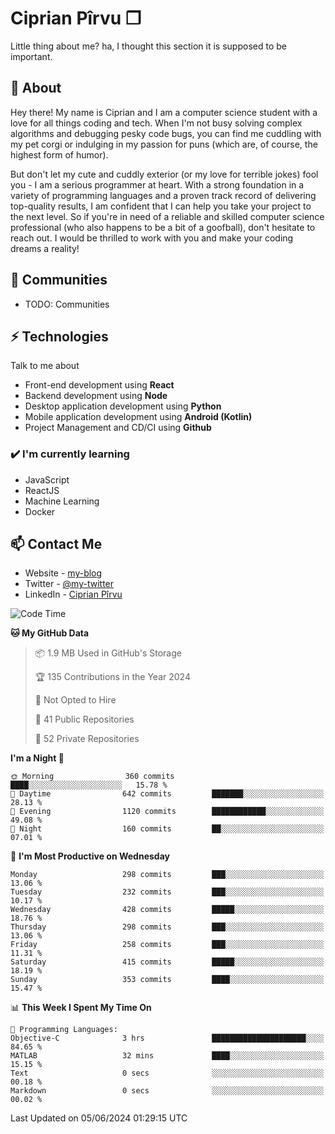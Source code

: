 # Ciprian Pîrvu ❐

Little thing about me? ha, I thought this section it is supposed to be important.

## 🧐 About

Hey there! My name is Ciprian and I am a computer science student with a love for all things coding and tech. When I'm not busy solving complex algorithms and debugging pesky code bugs, you can find me cuddling with my pet corgi or indulging in my passion for puns (which are, of course, the highest form of humor).

But don't let my cute and cuddly exterior (or my love for terrible jokes) fool you - I am a serious programmer at heart. With a strong foundation in a variety of programming languages and a proven track record of delivering top-quality results, I am confident that I can help you take your project to the next level. So if you're in need of a reliable and skilled computer science professional (who also happens to be a bit of a goofball), don't hesitate to reach out. I would be thrilled to work with you and make your coding dreams a reality!

## 👯 Communities

-   TODO: Communities

## ⚡ Technologies

Talk to me about

-   Front-end development using **React**
-   Backend development using **Node**
-   Desktop application development using **Python**
-   Mobile application development using **Android (Kotlin)**
-   Project Management and CD/CI using **Github**

### ✔️ I'm currently learning

-   JavaScript
-   ReactJS
-   Machine Learning
-   Docker

## 📫 Contact Me

-   Website - [my-blog]()
-   Twitter - [@my-twitter]()
-   LinkedIn - [Ciprian Pîrvu](https://www.linkedin.com/in/p%C3%AErvu-ciprian-cristian-4415991b1/)

<!--START_SECTION:waka-->
![Code Time](http://img.shields.io/badge/Code%20Time-2%2C082%20hrs%2046%20mins-blue)

**🐱 My GitHub Data** 

> 📦 1.9 MB Used in GitHub's Storage 
 > 
> 🏆 135 Contributions in the Year 2024
 > 
> 🚫 Not Opted to Hire
 > 
> 📜 41 Public Repositories 
 > 
> 🔑 52 Private Repositories 
 > 
**I'm a Night 🦉** 

```text
🌞 Morning                360 commits         ████░░░░░░░░░░░░░░░░░░░░░   15.78 % 
🌆 Daytime                642 commits         ███████░░░░░░░░░░░░░░░░░░   28.13 % 
🌃 Evening                1120 commits        ████████████░░░░░░░░░░░░░   49.08 % 
🌙 Night                  160 commits         ██░░░░░░░░░░░░░░░░░░░░░░░   07.01 % 
```
📅 **I'm Most Productive on Wednesday** 

```text
Monday                   298 commits         ███░░░░░░░░░░░░░░░░░░░░░░   13.06 % 
Tuesday                  232 commits         ███░░░░░░░░░░░░░░░░░░░░░░   10.17 % 
Wednesday                428 commits         █████░░░░░░░░░░░░░░░░░░░░   18.76 % 
Thursday                 298 commits         ███░░░░░░░░░░░░░░░░░░░░░░   13.06 % 
Friday                   258 commits         ███░░░░░░░░░░░░░░░░░░░░░░   11.31 % 
Saturday                 415 commits         █████░░░░░░░░░░░░░░░░░░░░   18.19 % 
Sunday                   353 commits         ████░░░░░░░░░░░░░░░░░░░░░   15.47 % 
```


📊 **This Week I Spent My Time On** 

```text
💬 Programming Languages: 
Objective-C              3 hrs               █████████████████████░░░░   84.65 % 
MATLAB                   32 mins             ████░░░░░░░░░░░░░░░░░░░░░   15.15 % 
Text                     0 secs              ░░░░░░░░░░░░░░░░░░░░░░░░░   00.18 % 
Markdown                 0 secs              ░░░░░░░░░░░░░░░░░░░░░░░░░   00.02 % 
```


 Last Updated on 05/06/2024 01:29:15 UTC
<!--END_SECTION:waka-->
